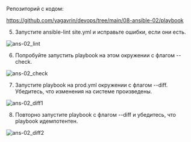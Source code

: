 Репозиторий с кодом:

https://github.com/yagavrin/devops/tree/main/08-ansible-02/playbook

5. Запустите ansible-lint site.yml и исправьте ошибки, если они есть.

![ans-02_lint](https://github.com/user-attachments/assets/81578be8-8fb8-4cec-bbc7-f5a56202b284)

6. Попробуйте запустить playbook на этом окружении с флагом --check.

![ans-02_check](https://github.com/user-attachments/assets/4957c00c-1f6d-4b76-9fc8-99efebc745b0)
 
7. Запустите playbook на prod.yml окружении с флагом --diff. Убедитесь, что изменения на системе произведены.

![ans-02_diff1](https://github.com/user-attachments/assets/55439497-746d-4932-b9e4-4f33f00e36f0)

8. Повторно запустите playbook с флагом --diff и убедитесь, что playbook идемпотентен.

![ans-02_diff2](https://github.com/user-attachments/assets/433a80a3-154e-41c4-a5e2-ac0357cd4cbc)
